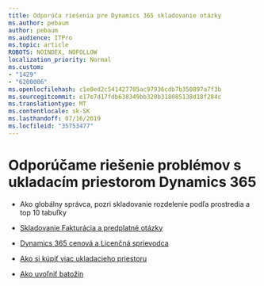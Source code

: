 ```yaml
---
title: Odporúča riešenia pre Dynamics 365 skladovanie otázky
ms.author: pebaum
author: pebaum
ms.audience: ITPro
ms.topic: article
ROBOTS: NOINDEX, NOFOLLOW
localization_priority: Normal
ms.custom:
- "1429"
- "6200006"
ms.openlocfilehash: c1e0ed2c541427705ac97936cdb7b350897a7f3b
ms.sourcegitcommit: e17e7d17fdb638349bb320b318085138d18f284c
ms.translationtype: MT
ms.contentlocale: sk-SK
ms.lasthandoff: 07/16/2019
ms.locfileid: "35753477"
---
```

# <a name="recommend-solutions-for-dynamics-365-storage-issues"></a>Odporúčame riešenie problémov s ukladacím priestorom Dynamics 365

* Ako globálny správca, pozri skladovanie rozdelenie podľa prostredia a top 10 tabuľky

* [Skladovanie Fakturácia a predplatné otázky](https://docs.microsoft.com/dynamics365/customer-engagement/admin/contact-information-microsoft-dynamics-365-online-billing-support)

* [Dynamics 365 cenová a Licenčná sprievodca](https://dynamics.microsoft.com/pricing/)

* [Ako si kúpiť viac ukladacieho priestoru](https://docs.microsoft.com/en-us/dynamics365/customer-engagement/admin/manage-storage#add-storage-to-dynamics-365-online)

* [Ako uvoľniť batožín](https://docs.microsoft.com/dynamics365/customer-engagement/admin/free-storage-space)
